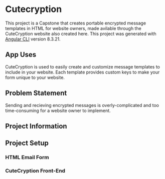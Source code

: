# Cutecryption


This project is a Capstone that creates portable encrypted message templates in HTML for website owners, made avilable through the CuteCryption website also created here.
This project was generated with [Angular CLI](https://github.com/angular/angular-cli) version 8.3.21.

## App Uses
CuteCryption is used to easily create and customize message templates to include in your website. Each template provides custom keys to make your form unique to your website. 

## Problem Statement

Sending and recieving encrypted messages is overly-complicated and too time-consuming for a website owner to implement. 

## Project Information

## Project Setup

### HTML Email Form

### CuteCryption Front-End
